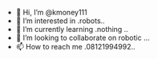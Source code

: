 - 👋 Hi, I’m @kmoney111
- 👀 I’m interested in .robots..
- 🌱 I’m currently learning .nothing ..
- 💞️ I’m looking to collaborate on robotic ...
- 📫 How to reach me .08121994992..

<!---
kmoney111/kmoney111 is a ✨ special ✨ repository because its `README.md` (this file) appears on your GitHub profile.
You can click the Preview link to take a look at your changes.
--->
